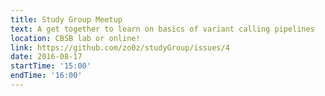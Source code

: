```yaml
---
title: Study Group Meetup
text: A get together to learn on basics of variant calling pipelines
location: CBSB lab or online!
link: https://github.com/zo0z/studyGroup/issues/4
date: 2016-08-17
startTime: '15:00'
endTime: '16:00'
---
```

